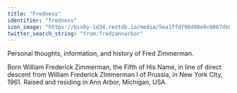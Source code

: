 ```yaml
---
title: "Fredness"
identifier: "fredness"
icon_image: "https://bixby-1d34.restdb.io/media/5ea1ffdf98d98e0c0007db00"
twitter_search_string: "from:fredzannarbor"
---
```

Personal thoughts, information, and history of Fred Zimmerman. 

Born William Frederick Zimmerman, the Fifth of His Name, in line of direct descent from William Frederick ZImmerman I of Prussia, in New York CIty, 1961.  Raised and residing in Ann Arbor, Michigan, USA.